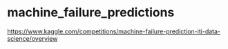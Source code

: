 # machine_failure_predictions
https://www.kaggle.com/competitions/machine-failure-prediction-iti-data-science/overview
